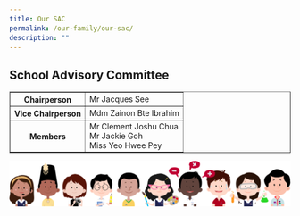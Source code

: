 ```yaml
---
title: Our SAC
permalink: /our-family/our-sac/
description: ""
---
```

## School Advisory Committee
<table width="100%" border="1" cellspacing="0" cellpadding="0">
  <tbody>
    <tr>
      <th scope="row">Chairperson</th>
      <td>Mr Jacques See</td>
    </tr>
    <tr>
      <th scope="row">Vice Chairperson</th>
      <td>Mdm Zainon Bte Ibrahim</td>
    </tr>
    <tr>
      <th scope="row">Members</th>
      <td>Mr Clement Joshu Chua<br>
Mr Jackie Goh<br>
Miss Yeo Hwee Pey</td>
    </tr>
  </tbody>
</table>

![](/images/kids.png)